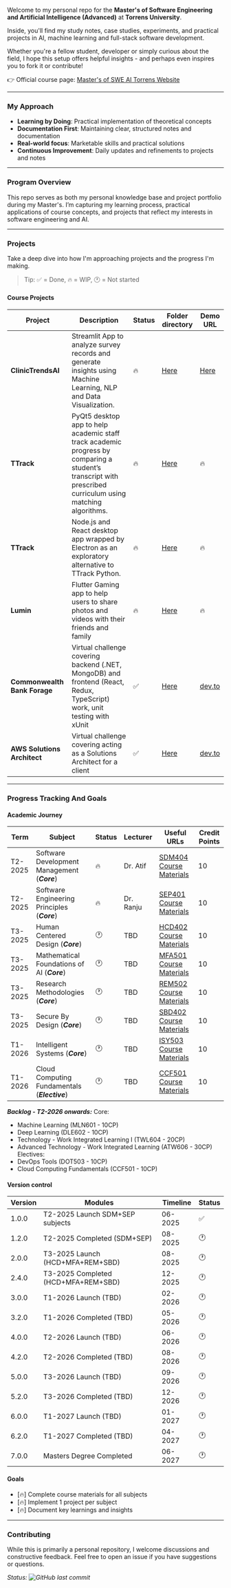 Welcome to my personal repo for the **Master's of Software Engineering and Artificial Intelligence (Advanced)** at **Torrens University**.

Inside, you'll find my study notes, case studies, experiments, and practical projects in AI, machine learning and full-stack software development.  

Whether you're a fellow student, developer or simply curious about the field, I hope this setup offers helpful insights - and perhaps even inspires you to fork it or contribute!

👉 Official course page: [Master's of SWE AI Torrens Website](https://www.torrens.edu.au/courses/technology/master-of-software-engineering-artificial-intelligence-advanced)

---

### My Approach
- **Learning by Doing**: Practical implementation of theoretical concepts
- **Documentation First**: Maintaining clear, structured notes and documentation
- **Real-world focus**: Marketable skills and practical solutions
- **Continuous Improvement**: Daily updates and refinements to projects and notes

---

### Program Overview
This repo serves as both my personal knowledge base and project portfolio during my Master's. I’m capturing my learning process, practical applications of course concepts, and projects that reflect my interests in software engineering and AI.

---

### Projects
Take a deep dive into how I'm approaching projects and the progress I'm making.

> Tip: ✅ = Done, 🔥 = WIP, 🕐 = Not started

#### Course Projects
Project | Description | Status | Folder directory | Demo URL |
|---------|---------------------|----------------|----------------|----------------|
| **ClinicTrendsAI** | Streamlit App to analyze survey records and generate insights using Machine Learning, NLP and Data Visualization. | 🔥 | [Here](./T1-Software-Engineering-Principles/projects/clinictrends_ai) | [Here](https://sep-torrens-dr-ranju-group-1.streamlit.app/) | 
| **TTrack** | PyQt5 desktop app to help academic staff track academic progress by comparing a student’s transcript with prescribed curriculum using matching algorithms. | 🔥 | [Here](./T1-Software-Development-Management/projects/TTrack_v1) | 🔥 |
| **TTrack** | Node.js and React desktop app wrapped by Electron as an exploratory alternative to TTrack Python. | 🔥 | [Here](./T1-Software-Development-Management/projects/TTrack_electron) | 🔥 |
| **Lumin** | Flutter Gaming app to help users to share photos and videos with their friends and family | 🔥 | [Here](./T1-Extra/flutter/lumin_demo) | 🔥 |
| **Commonwealth Bank Forage** | Virtual challenge covering backend (.NET, MongoDB) and frontend (React, Redux, TypeScript) work, unit testing with xUnit | ✅ | [Here](./T1-Extra/cba/) | [dev.to](https://dev.to/lfariaus/how-i-tackled-the-commonwealths-bank-software-engineering-challenge-3ebk) |
| **AWS Solutions Architect** | Virtual challenge covering acting as a Solutions Architect for a client | ✅ | [Here](./T1-Extra/aws/) | [dev.to](https://dev.to/lfariaus/scaling-fastier-my-aws-solutions-architect-journey-with-forage-challenge-30j8) |

---

### Progress Tracking And Goals

#### Academic Journey
Term | Subject | Status | Lecturer | Useful URLs | Credit Points
|---------|---------------------|----------------|----------------|----------------|----------------|
| T2-2025 | Software Development Management (***Core***) | 🔥 | Dr. Atif | [SDM404 Course Materials](./T1-Software-Development-Management/) | 10
| T2-2025 | Software Engineering Principles (***Core***) | 🔥 | Dr. Ranju | [SEP401 Course Materials](./T1-Software-Engineering-Principles/) | 10
| T3-2025 | Human Centered Design (***Core***) | 🕐 | TBD | [HCD402 Course Materials](./T3-Human-Centered-Design/) | 10
| T3-2025 | Mathematical Foundations of AI (***Core***) | 🕐 | TBD | [MFA501 Course Materials](./T3-Mathematical-Foundations-of-AI/) | 10
| T3-2025 | Research Methodologies (***Core***) | 🕐 | TBD | [REM502 Course Materials](./T3-Research-Methodologies/) | 10
| T3-2025 | Secure By Design (***Core***) | 🕐 | TBD | [SBD402 Course Materials](./T2-Secure-By-Design/) | 10
| T1-2026 | Intelligent Systems (***Core***) | 🕐 | TBD | [ISY503 Course Materials](./T1-Intelligent-Systems/) | 10
| T1-2026 | Cloud Computing Fundamentals (***Elective***) | 🕐 | TBD | [CCF501 Course Materials](./T1-Cloud-Computing-Fundamentals/) | 10

***Backlog - T2-2026 onwards:***
Core: 
- Machine Learning (MLN601 - 10CP)
- Deep Learning (DLE602 - 10CP)
- Technology - Work Integrated Learning I (TWL604 - 20CP)
- Advanced Technology - Work Integrated Learning (ATW606 - 30CP)
Electives: 
- DevOps Tools (DOT503 - 10CP)
- Cloud Computing Fundamentals (CCF501 - 10CP)

#### Version control
| Version | Modules      | Timeline | Status |
|---------|---------------------|---|---|
| 1.0.0   | T2-2025 Launch SDM+SEP subjects     | 06-2025 | ✅ |
| 1.2.0   | T2-2025 Completed (SDM+SEP)         | 08-2025 | 🕐 |
| 2.0.0   | T3-2025 Launch (HCD+MFA+REM+SBD)    | 08-2025 | 🕐 |
| 2.4.0   | T3-2025 Completed (HCD+MFA+REM+SBD) | 12-2025 | 🕐 |
| 3.0.0   | T1-2026 Launch (TBD)                | 02-2026 | 🕐 |
| 3.2.0   | T1-2026 Completed (TBD)             | 05-2026 | 🕐 |
| 4.0.0   | T2-2026 Launch (TBD)                | 06-2026 | 🕐 |
| 4.2.0   | T2-2026 Completed (TBD)             | 08-2026 | 🕐 |
| 5.0.0   | T3-2026 Launch (TBD)                | 09-2026 | 🕐 |
| 5.2.0   | T3-2026 Completed (TBD)             | 12-2026 | 🕐 |
| 6.0.0   | T1-2027 Launch (TBD)                | 01-2027 | 🕐 |
| 6.2.0   | T1-2027 Completed (TBD)             | 04-2027 | 🕐 |
| 7.0.0   | Masters Degree Completed            | 06-2027 | 🕐 |

#### Goals
- [🔥] Complete course materials for all subjects
- [🔥] Implement 1 project per subject
- [🔥] Document key learnings and insights

---

### Contributing
While this is primarily a personal repository, I welcome discussions and constructive feedback. Feel free to open an issue if you have suggestions or questions.

*Status: ![GitHub last commit](https://img.shields.io/github/last-commit/lfariabr/masters-swe-ai?style=flat-square)*